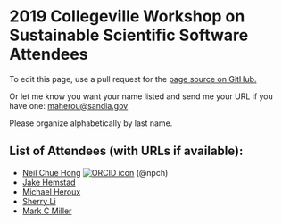 # 2019 Collegeville Workshop on Sustainable Scientific Software Attendees

To edit this page, use a pull request for the [page source on GitHub.](https://github.com/Collegeville/CW3S19/edit/master/Attendees.md)

Or let me know you want your name listed and send me your URL if you have one: <maherou@sandia.gov>

Please organize alphabetically by last name.

## List of Attendees (with URLs if available):

- [Neil Chue Hong](https://www.software.ac.uk/about/staff/person/neil-chue-hong) [![ORCID icon](https://orcid.org/sites/default/files/images/orcid_16x16.png)](https://orcid.org/0000-0002-8876-7606) (@npch)
- [Jake Hemstad](https://www.linkedin.com/in/jacobhemstad/)
- [Michael Heroux](https://maherou.github.io)
- [Sherry Li](https://crd.lbl.gov/departments/applied-mathematics/scalable-solvers/members/staff-members/xiaoye-li/)
- [Mark C Miller](https://github.com/markcmiller86)
